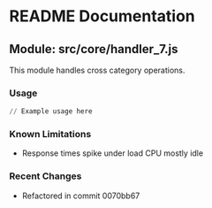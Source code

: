 # README Documentation

## Module: src/core/handler_7.js

This module handles cross category operations.

### Usage

```python
// Example usage here
```

### Known Limitations

- Response times spike under load CPU mostly idle

### Recent Changes

- Refactored in commit 0070bb67
